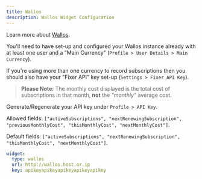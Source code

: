 ```yaml
---
title: Wallos
description: Wallos Widget Configuration
---
```


Learn more about [Wallos](https://github.com/ellite/wallos).

You'll need to have set-up and configured your Wallos instance already with at least one user and a "Main Currency" (`Profile > User Details > Main Currency`).

If you're using more than one currency to record subscriptions then you should also have your "Fixer API" key set-up (`Settings > Fixer API Key`).

> **Please Note:** The monthly cost displayed is the total cost of subscriptions in that month, **not** the _"monthly"_ average cost.

Generate/Regenerate your API key under `Profile > API Key`.

Allowed fields: `["activeSubscriptions", "nextRenewingSubscription", "previousMonthlyCost", "thisMonthlyCost", "nextMonthlyCost"]`.

Default fields: `["activeSubscriptions", "nextRenewingSubscription", "thisMonthlyCost", "nextMonthlyCost"]`.

```yaml
widget:
  type: wallos
  url: http://wallos.host.or.ip
  key: apikeyapikeyapikeyapikeyapikey
```
